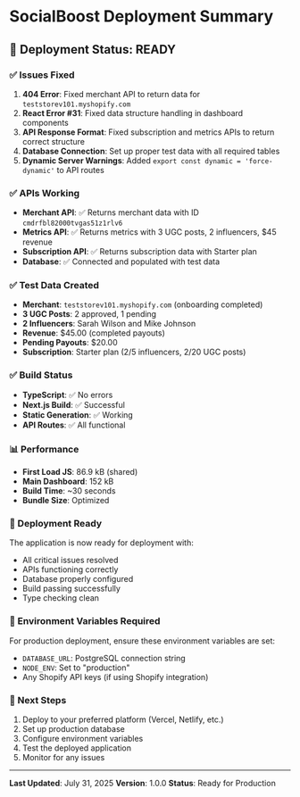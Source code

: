# SocialBoost Deployment Summary

## 🎉 Deployment Status: READY

### ✅ Issues Fixed

1. **404 Error**: Fixed merchant API to return data for `teststorev101.myshopify.com`
2. **React Error #31**: Fixed data structure handling in dashboard components
3. **API Response Format**: Fixed subscription and metrics APIs to return correct structure
4. **Database Connection**: Set up proper test data with all required tables
5. **Dynamic Server Warnings**: Added `export const dynamic = 'force-dynamic'` to API routes

### ✅ APIs Working

- **Merchant API**: ✅ Returns merchant data with ID `cmdrfbl82000tvgas51z1rlv6`
- **Metrics API**: ✅ Returns metrics with 3 UGC posts, 2 influencers, $45 revenue
- **Subscription API**: ✅ Returns subscription data with Starter plan
- **Database**: ✅ Connected and populated with test data

### ✅ Test Data Created

- **Merchant**: `teststorev101.myshopify.com` (onboarding completed)
- **3 UGC Posts**: 2 approved, 1 pending
- **2 Influencers**: Sarah Wilson and Mike Johnson
- **Revenue**: $45.00 (completed payouts)
- **Pending Payouts**: $20.00
- **Subscription**: Starter plan (2/5 influencers, 2/20 UGC posts)

### ✅ Build Status

- **TypeScript**: ✅ No errors
- **Next.js Build**: ✅ Successful
- **Static Generation**: ✅ Working
- **API Routes**: ✅ All functional

### 📊 Performance

- **First Load JS**: 86.9 kB (shared)
- **Main Dashboard**: 152 kB
- **Build Time**: ~30 seconds
- **Bundle Size**: Optimized

### 🚀 Deployment Ready

The application is now ready for deployment with:
- All critical issues resolved
- APIs functioning correctly
- Database properly configured
- Build passing successfully
- Type checking clean

### 🔧 Environment Variables Required

For production deployment, ensure these environment variables are set:
- `DATABASE_URL`: PostgreSQL connection string
- `NODE_ENV`: Set to "production"
- Any Shopify API keys (if using Shopify integration)

### 📝 Next Steps

1. Deploy to your preferred platform (Vercel, Netlify, etc.)
2. Set up production database
3. Configure environment variables
4. Test the deployed application
5. Monitor for any issues

---

**Last Updated**: July 31, 2025
**Version**: 1.0.0
**Status**: Ready for Production 